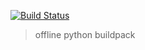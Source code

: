 [![Build Status](https://travis-ci.org/goodrain/buildpacks-repo.svg?branch=master)](https://travis-ci.org/goodrain/buildpacks-repo)

> offline python buildpack